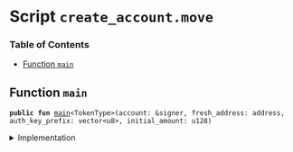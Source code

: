 
<a name="SCRIPT"></a>

# Script `create_account.move`

### Table of Contents

-  [Function `main`](#SCRIPT_main)



<a name="SCRIPT_main"></a>

## Function `main`



<pre><code><b>public</b> <b>fun</b> <a href="#SCRIPT_main">main</a>&lt;TokenType&gt;(account: &signer, fresh_address: address, auth_key_prefix: vector&lt;u8&gt;, initial_amount: u128)
</code></pre>



<details>
<summary>Implementation</summary>


<pre><code><b>fun</b> <a href="#SCRIPT_main">main</a>&lt;TokenType&gt;(account: &signer, fresh_address: address, auth_key_prefix: vector&lt;u8&gt;, initial_amount: u128) {
  <a href="../../modules/doc/Account.md#0x1_Account_create_account">Account::create_account</a>&lt;TokenType&gt;(fresh_address, auth_key_prefix);
  <b>if</b> (initial_amount &gt; 0) <a href="../../modules/doc/Account.md#0x1_Account_deposit">Account::deposit</a>(account,
        fresh_address,
        <a href="../../modules/doc/Account.md#0x1_Account_withdraw_from_sender">Account::withdraw_from_sender</a>&lt;TokenType&gt;(account, initial_amount)
     );
}
</code></pre>



</details>

